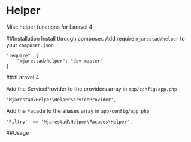 Helper
======

Misc helper functions for Laravel 4

##Installation
Install through composer. Add require `mjarestad/helper` to your `composer.json`

    "require": {
        "mjarestad/helper": "dev-master"
    }
    
###Laravel 4

Add the ServiceProvider to the providers array in `app/config/app.php`

    'Mjarestad\Helper\HelperServiceProvider',
    
Add the Facade to the aliases array in `app/config/app.php`

    'Filtry'  => 'Mjarestad\Helper\Facades\Helper',

##Usage
